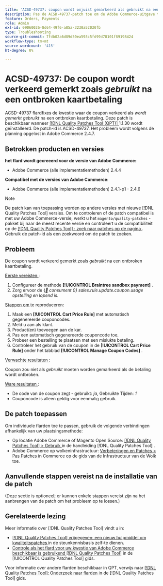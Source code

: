 ```yaml
---
title: 'ACSD-49737: coupon wordt onjuist gemarkeerd als gebruikt na een mislukte kaartbetaling'
description: Pas de ACSD-49737-patch toe om de Adobe Commerce-uitgave te corrigeren waarbij de coupon onjuist is gemarkeerd als gebruikt na een mislukte kaartbetaling.
feature: Orders, Payments
role: Admin
exl-id: 09060026-8d64-49f6-a85a-3230a52030fb
type: Troubleshooting
source-git-commit: 7fdb02a6d89d50ea593c5fd99d78101f89198424
workflow-type: tm+mt
source-wordcount: '415'
ht-degree: 0%

---
```


# ACSD-49737: De coupon wordt verkeerd gemerkt zoals *gebruikt* na een ontbroken kaartbetaling

ACSD-49737 flardfixes de kwestie waar de coupon verkeerd als *wordt gemerkt gebruikt* na een ontbroken kaartbetaling. Deze patch is beschikbaar wanneer [[!DNL Quality Patches Tool (QPT)] ](https://experienceleague.adobe.com/en/docs/commerce-operations/tools/quality-patches-tool/quality-patches-tool-to-self-serve-quality-patches) 1.1.30 wordt geïnstalleerd. De patch-id is ACSD-49737. Het probleem wordt volgens de planning opgelost in Adobe Commerce 2.4.7.

## Betrokken producten en versies

**het flard wordt gecreeerd voor de versie van Adobe Commerce:**

* Adobe Commerce (alle implementatiemethoden) 2.4.4

**Compatibel met de versies van Adobe Commerce:**

* Adobe Commerce (alle implementatiemethoden) 2.4.1-p1 - 2.4.6

>[!NOTE]
>
>De patch kan van toepassing worden op andere versies met nieuwe [!DNL Quality Patches Tool] versies. Om te controleren of de patch compatibel is met uw Adobe Commerce-versie, werkt u het `magento/quality-patches` -pakket bij naar de meest recente versie en controleert u de compatibiliteit op de [[!DNL Quality Patches Tool] : zoek naar patches op de pagina ](https://experienceleague.adobe.com/tools/commerce-quality-patches/index.html) . Gebruik de patch-id als een zoekwoord om de patch te zoeken.

## Probleem

De coupon wordt verkeerd gemerkt zoals *gebruikt* na een ontbroken kaartbetaling.

<u> Eerste vereisten </u>:

1. Configureer de methode **[!UICONTROL Braintree sandbox payment]** .
1. Zorg ervoor de {*[&#128279;](https://experienceleague.adobe.com/docs/commerce-operations/configuration-guide/message-queues/consumers.html?lang=en) consument 0} sales.rule.update.coupon.usage opstelling en lopend is.*

<u> Stappen om </u> te reproduceren:

1. Maak een **[!UICONTROL Cart Price Rule]** met automatisch gegenereerde couponcodes.
1. Meld u aan als klant.
1. Product(en) toevoegen aan de kar.
1. Pas een automatisch gegenereerde couponcode toe.
1. Probeer een bestelling te plaatsen met een mislukte betaling.
1. Controleer het gebruik van de coupon in de **[!UICONTROL Cart Price Rule]** onder het tabblad **[!UICONTROL Manage Coupon Codes]** .

<u> Verwachte resultaten </u>:

Coupon zou niet als *gebruikt* moeten worden gemarkeerd als de betaling wordt ontbroken.

<u> Ware resultaten </u>:

* De code van de coupon zegt - gebruikt: *ja*, Gebruikte Tijden: *1*
* Couponcode is alleen geldig voor eenmalig gebruik.

## De patch toepassen

Om individuele flarden toe te passen, gebruik de volgende verbindingen afhankelijk van uw plaatsingsmethode:

* Op locatie Adobe Commerce of Magento Open Source: [[!DNL Quality Patches Tool] > Gebruik ](/help/tools/quality-patches-tool/usage.md) in de handleiding [!DNL Quality Patches Tool] .
* Adobe Commerce op wolkeninfrastructuur: [ Verbeteringen en Patches > Pas Patches ](https://experienceleague.adobe.com/docs/commerce-cloud-service/user-guide/develop/upgrade/apply-patches.html) in Commerce op de gids van de Infrastructuur van de Wolk toe.

## Aanvullende stappen vereist na de installatie van de patch

(Deze sectie is optioneel; er kunnen enkele stappen vereist zijn na het aanbrengen van de patch om het probleem op te lossen.) 

## Gerelateerde lezing

Meer informatie over [!DNL Quality Patches Tool] vindt u in:

* [[!DNL Quality Patches Tool]  vrijgegeven: een nieuw hulpmiddel om kwaliteitspatches ](https://experienceleague.adobe.com/en/docs/commerce-operations/tools/quality-patches-tool/quality-patches-tool-to-self-serve-quality-patches) in de steunkennisbasis zelf-te dienen.
* [ Controle als het flard voor uw kwestie van Adobe Commerce beschikbaar is gebruikend  [!DNL Quality Patches Tool]](/help/tools/quality-patches-tool/patches-available-in-qpt/check-patch-for-magento-issue-with-magento-quality-patches.md) in de [!UICONTROL Quality Patches Tool] gids.


Voor informatie over andere flarden beschikbaar in QPT, verwijs naar [[!DNL Quality Patches Tool]: Onderzoek naar flarden ](https://experienceleague.adobe.com/tools/commerce-quality-patches/index.html) in de [!DNL Quality Patches Tool] gids.
